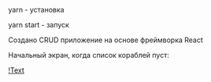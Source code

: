 yarn - установка

yarn start - запуск

Создано CRUD приложение на основе фреймворка React

Начальный экран, когда список кораблей пуст:

[!Text](.github/1.png)
